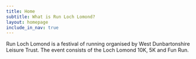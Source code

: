 ```yaml
---
title: Home
subtitle: What is Run Loch Lomond?
layout: homepage
include_in_nav: true
---
```


Run Loch Lomond is a festival of running organised by West Dunbartonshire Leisure Trust. The event consists of the Loch Lomond 10K, 5K and Fun Run.

<script type="text/javascript" src="//downloads.mailchimp.com/js/signup-forms/popup/embed.js" data-dojo-config="usePlainJson: true, isDebug: false"></script><script type="text/javascript">require(\["mojo/signup-forms/Loader"\], function(L) { L.start({"baseUrl":"mc.us16.list-manage.com","uuid":"0c63c664b6ff47ed93533dc5d","lid":"513d1a2b43"}) })</script>